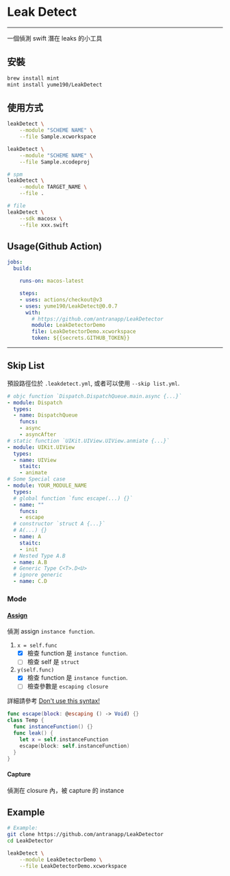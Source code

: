 # Leak Detect

---

一個偵測 swift 潛在 leaks 的小工具

## 安裝

``` bash
brew install mint
mint install yume190/LeakDetect
```

## 使用方式

``` bash
leakDetect \
    --module "SCHEME NAME" \
    --file Sample.xcworkspace

leakDetect \
    --module "SCHEME NAME" \
    --file Sample.xcodeproj

# spm
leakDetect \
    --module TARGET_NAME \
    --file .

# file
leakDetect \
    --sdk macosx \
    --file xxx.swift
```

## Usage(Github Action)

```yaml
jobs:
  build:

    runs-on: macos-latest

    steps:
    - uses: actions/checkout@v3
    - uses: yume190/LeakDetect@0.0.7
      with:
        # https://github.com/antranapp/LeakDetector
        module: LeakDetectorDemo
        file: LeakDetectorDemo.xcworkspace
        token: ${{secrets.GITHUB_TOKEN}}
```

---

## Skip List

預設路徑位於 `.leakdetect.yml`, 或者可以使用 `--skip list.yml`.

```yaml
# objc function `Dispatch.DispatchQueue.main.async {...}`
- module: Dispatch
  types:
  - name: DispatchQueue
    funcs:
    - async
    - asyncAfter
# static function `UIKit.UIView.UIView.anmiate {...}`
- module: UIKit.UIView
  types:
  - name: UIView
    staitc:
    - animate
# Some Special case
- module: YOUR_MODULE_NAME
  types:
  # global function `func escape(...) {}`
  - name: ""
    funcs:
    - escape
  # constructor `struct A {...}`
  # A(...) {}
  - name: A
    staitc:
    - init
  # Nested Type A.B
  - name: A.B
  # Generic Type C<T>.D<U>
  # ignore generic
  - name: C.D
```

### Mode

#### [Assign](LeakDetectKit/Assign/AssignClosureVisitor.swift)

偵測 assign `instance function`.
1. `x = self.func`
   - [x] 檢查 function 是 `instance function`.
   - [ ] 檢查 self 是 `struct`

2. `y(self.func)`
   - [x] 檢查 function 是 `instance function`.
   - [ ] 檢查參數是 `escaping closure`

詳細請參考 [Don't use this syntax!](https://www.youtube.com/watch?v=mzsz_Tit1HA)

```swift
func escape(block: @escaping () -> Void) {}
class Temp {
  func instanceFunction() {}
  func leak() {
    let x = self.instanceFunction
    escape(block: self.instanceFunction)
  }
}
```

#### Capture

偵測在 closure 內，被 capture 的 instance

## Example

```sh
# Example:
git clone https://github.com/antranapp/LeakDetector
cd LeakDetector

leakDetect \
    --module LeakDetectorDemo \
    --file LeakDetectorDemo.xcworkspace
```
